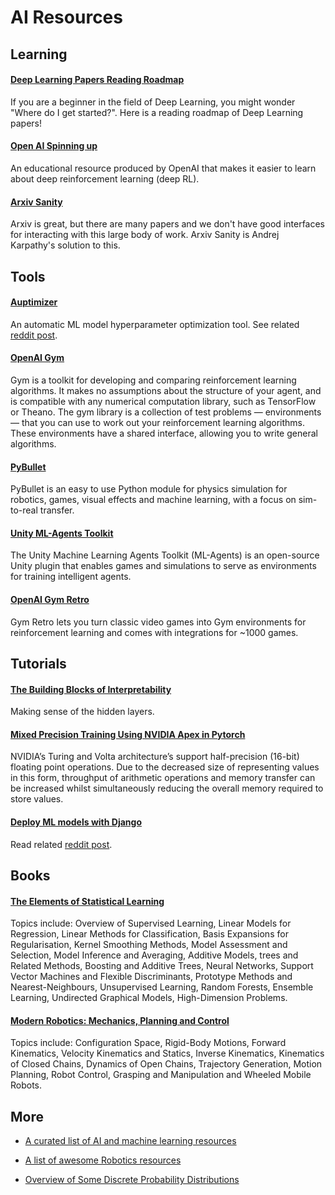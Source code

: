 # AI Resources

## Learning

#### [Deep Learning Papers Reading Roadmap](https://github.com/floodsung/Deep-Learning-Papers-Reading-Roadmap)
If you are a beginner in the field of Deep Learning, you might wonder "Where do I get started?". Here is a reading roadmap of Deep Learning papers!

#### [Open AI Spinning up](https://spinningup.openai.com/en/latest/index.html)
An educational resource produced by OpenAI that makes it easier to learn about deep reinforcement learning (deep RL).

#### [Arxiv Sanity](http://www.arxiv-sanity.com/)
Arxiv is great, but there are many papers and we don't have good interfaces for interacting with this large body of work. Arxiv Sanity is Andrej Karpathy's solution to this.

## Tools

#### [Auptimizer](https://github.com/LGE-ARC-AdvancedAI/auptimizer)
An automatic ML model hyperparameter optimization tool. See related [reddit post](https://www.reddit.com/r/MachineLearning/comments/duul7r/p_auptimizer_a_faster_easier_way_to_do_hpo/).

#### [OpenAI Gym](http://gym.openai.com/)
Gym is a toolkit for developing and comparing reinforcement learning algorithms. It makes no assumptions about the structure of your agent, and is compatible with any numerical computation library, such as TensorFlow or Theano. The gym library is a collection of test problems — environments — that you can use to work out your reinforcement learning algorithms. These environments have a shared interface, allowing you to write general algorithms.

#### [PyBullet](https://docs.google.com/document/d/10sXEhzFRSnvFcl3XxNGhnD4N2SedqwdAvK3dsihxVUA/edit#)
PyBullet is an easy to use Python module for physics simulation for robotics, games, visual effects and machine learning, with a focus on sim-to-real transfer.

#### [Unity ML-Agents Toolkit](https://github.com/Unity-Technologies/ml-agents)
The Unity Machine Learning Agents Toolkit (ML-Agents) is an open-source Unity plugin that enables games and simulations to serve as environments for training intelligent agents.

#### [OpenAI Gym Retro](https://github.com/openai/retro)
Gym Retro lets you turn classic video games into Gym environments for reinforcement learning and comes with integrations for ~1000 games.

## Tutorials

#### [The Building Blocks of Interpretability](https://distill.pub/2018/building-blocks/)
Making sense of the hidden layers.

#### [Mixed Precision Training Using NVIDIA Apex in Pytorch](https://drive.google.com/file/d/1DMOxwMaY6_ztXcQDUyl6F0gD9imkLuHx/view?usp=sharing)
NVIDIA’s Turing and Volta architecture’s support half-precision
(16-bit) floating point operations. Due to the decreased size of
representing values in this form, throughput of arithmetic operations
and memory transfer can be increased whilst simultaneously reducing
the overall memory required to store values.

#### [Deploy ML models with Django](https://www.deploymachinelearning.com/)
Read related [reddit post](https://www.reddit.com/r/MachineLearning/comments/dsvk20/p_deploy_machine_learning_models_with_django/).

## Books

#### [The Elements of Statistical Learning](https://web.stanford.edu/~hastie/Papers/ESLII.pdf)
Topics include: Overview of Supervised Learning, Linear Models for Regression, Linear Methods for Classification, Basis Expansions for Regularisation, Kernel Smoothing Methods, Model Assessment and Selection, Model Inference and Averaging, Additive Models, trees and Related Methods, Boosting and Additive Trees, Neural Networks, Support Vector Machines and Flexible Discriminants, Prototype Methods and Nearest-Neighbours, Unsupervised Learning, Random Forests, Ensemble Learning, Undirected Graphical Models, High-Dimension Problems.

#### [Modern Robotics: Mechanics, Planning and Control](http://hades.mech.northwestern.edu/images/7/7f/MR.pdf)
Topics include: Configuration Space, Rigid-Body Motions, Forward Kinematics, Velocity Kinematics and Statics, Inverse Kinematics, Kinematics of Closed Chains, Dynamics of Open Chains, Trajectory Generation, Motion Planning, Robot Control, Grasping and Manipulation and Wheeled Mobile Robots.

## More

* [A curated list of AI and machine learning resources](https://medium.com/machine-learning-in-practice/my-curated-list-of-ai-and-machine-learning-resources-from-around-the-web-9a97823b8524)

* [A list of awesome Robotics resources](https://github.com/kiloreux/awesome-robotics)

* [Overview of Some Discrete Probability Distributions](https://www.youtube.com/watch?v=UrOXRvG9oYE)

